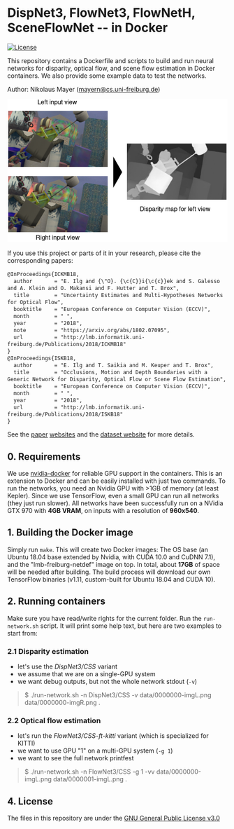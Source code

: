 # DispNet3, FlowNet3, FlowNetH, SceneFlowNet -- in Docker

[![License](https://img.shields.io/badge/license-GPLv3-blue.svg)](LICENSE)

This repository contains a Dockerfile and scripts to build and run neural networks for disparity, optical flow, and scene flow estimation in Docker containers. We also provide some example data to test the networks. 

Author: Nikolaus Mayer (mayern@cs.uni-freiburg.de)

![Teaser](data/teaser.png)

If you use this project or parts of it in your research, please cite the corresponding papers:

    @InProceedings{ICKMB18,
      author       = "E. Ilg and {\"O}. {\c{C}}i{\c{c}}ek and S. Galesso and A. Klein and O. Makansi and F. Hutter and T. Brox",
      title        = "Uncertainty Estimates and Multi-Hypotheses Networks for Optical Flow",
      booktitle    = "European Conference on Computer Vision (ECCV)",
      month        = " ",
      year         = "2018",
      note         = "https://arxiv.org/abs/1802.07095",
      url          = "http://lmb.informatik.uni-freiburg.de/Publications/2018/ICKMB18"
    }
    @InProceedings{ISKB18,
      author       = "E. Ilg and T. Saikia and M. Keuper and T. Brox",
      title        = "Occlusions, Motion and Depth Boundaries with a Generic Network for Disparity, Optical Flow or Scene Flow Estimation",
      booktitle    = "European Conference on Computer Vision (ECCV)",
      month        = " ",
      year         = "2018",
      url          = "http://lmb.informatik.uni-freiburg.de/Publications/2018/ISKB18"
    }

See the [paper](http://lmb.informatik.uni-freiburg.de/Publications/2018/ICKMB18) [websites](http://lmb.informatik.uni-freiburg.de/Publications/2018/ISKB18) and the [dataset website](https://lmb.informatik.uni-freiburg.de/resources/datasets/SceneFlowDatasets.en.html) for more details.

## 0. Requirements

We use [nvidia-docker](https://github.com/NVIDIA/nvidia-docker#quick-start) for reliable GPU support in the containers. This is an extension to Docker and can be easily installed with just two commands.
To run the networks, you need an Nvidia GPU with >1GB of memory (at least Kepler).
Since we use TensorFlow, even a small GPU can run all networks (they just run slower). All networks have been successfully run on a NVidia GTX 970 with **4GB VRAM**, on inputs with a resolution of **960x540**.


## 1. Building the Docker image

Simply run `make`. This will create two Docker images: The OS base (an Ubuntu 18.04 base extended by Nvidia, with CUDA 10.0 and CuDNN 7.1), and the "lmb-freiburg-netdef" image on top. In total, about **17GB** of space will be needed after building. The build process will download our own TensorFlow binaries (v1.11, custom-built for Ubuntu 18.04 and CUDA 10).


## 2. Running containers

Make sure you have read/write rights for the current folder. Run the `run-network.sh` script. It will print some help text, but here are two examples to start from:


### 2.1 Disparity estimation
- let's use the *DispNet3/CSS* variant
- we assume that we are on a single-GPU system
- we want debug outputs, but not the whole network stdout (`-v`)

> $ ./run-network.sh -n DispNet3/CSS -v data/0000000-imgL.png data/0000000-imgR.png .


### 2.2 Optical flow estimation
- let's run the *FlowNet3/CSS-ft-kitti* variant (which is specialized for KITTI)
- we want to use GPU "1" on a multi-GPU system (`-g 1`)
- we want to see the full network printfest

> $ ./run-network.sh -n FlowNet3/CSS -g 1 -vv data/0000000-imgL.png data/0000001-imgL.png .


## 4. License
The files in this repository are under the [GNU General Public License v3.0](LICENSE)


